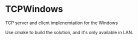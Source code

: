 # TCPWindows
TCP server and client implenemtation for the Windows

Use cmake to build the solution, and it's only available in LAN.
